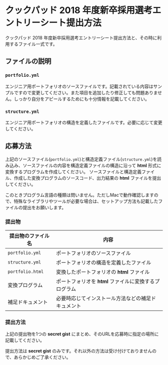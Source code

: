 # クックパッド 2018 年度新卒採用選考エントリーシート提出方法

クックパッド 2018 年度新卒採用選考エントリーシート提出方法と、その時に利用するファイル一式です。

## ファイルの説明

### `portfolio.yml`
エンジニア用ポートフォリオのソースファイルです。記載されている内容はサンプルですので変更してください。また項目を追加したり修正しても問題ありません。しっかり自分をアピールするためにも十分情報を記載してください。

### `structure.yml`
エンジニア用ポートフォリオの構造を定義したファイルです。必要に応じて変更してください。

## 応募方法
上記のソースファイル(`portfolio.yml`)と構造定義ファイル(`structure.yml`)を読み込み、ソースファイルの内容を構造定義ファイルの構造に沿って __html__ 形式に変換するプログラムを作成してください。
ソースファイルと構造定義ファイル、作成した変換プログラムのソースコード、出力結果の __html__ ファイルを提出してください。

このときプログラム言語の種類は問いません。ただしMacで動作確認しますので、特殊なライブラリやツールが必要な場合は、セットアップ方法も記載したファイルの提出をお願いします。

### 提出物
| 提出物のファイル名 | 内容 |
|--------------------|------|
| `portfolio.yml`    | ポートフォリオのソースファイル |
| `structure.yml`    | ポートフォリオの構造を定義したファイル |
| `portfolio.html`     | 変換したポートフォリオの __html__ ファイル |
| 変換プログラム | ポートフォリオを __html__ ファイルに変換するプログラム |
| 補足ドキュメント   | 必要時応じてインストール方法などの補足ドキュメント |

### 提出方法
上記の提出物を1つの **secret gist** にまとめ、そのURLを応募時に指定の場所に記載してください。

提出方法は **secret gist** のみです。それ以外の方法は受け付けておりませんので、あらかじめご了承ください。
